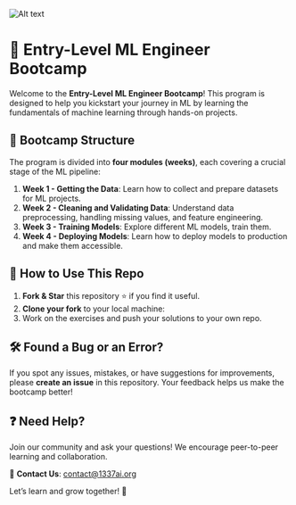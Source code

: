 ![Alt text](https://github.com/1337-Artificial-Intelligence/Entry-Level-ML-Engineer-Bootcamp/blob/main/static/star.gif "Title")
# 🚀 Entry-Level ML Engineer Bootcamp  

Welcome to the **Entry-Level ML Engineer Bootcamp**! This program is designed to help you kickstart your journey in ML by learning the fundamentals of machine learning through hands-on projects.  

## 📅 Bootcamp Structure  

The program is divided into **four modules (weeks)**, each covering a crucial stage of the ML pipeline:  

1. **Week 1 - Getting the Data**: Learn how to collect and prepare datasets for ML projects.  
2. **Week 2 - Cleaning and Validating Data**: Understand data preprocessing, handling missing values, and feature engineering.  
3. **Week 3 - Training Models**: Explore different ML models, train them.
4. **Week 4 - Deploying Models**: Learn how to deploy models to production and make them accessible.  

## 🌟 How to Use This Repo  

1. **Fork & Star** this repository ⭐ if you find it useful.  
2. **Clone your fork** to your local machine:  
3. Work on the exercises and push your solutions to your own repo.  
## 🛠 Found a Bug or an Error?  

If you spot any issues, mistakes, or have suggestions for improvements, please **create an issue** in this repository. Your feedback helps us make the bootcamp better!  

## ❓ Need Help?  

Join our community and ask your questions! We encourage peer-to-peer learning and collaboration.  

📩 **Contact Us**: [contact@1337ai.org](mailto:contact@1337ai.org)  

Let’s learn and grow together! 🚀
